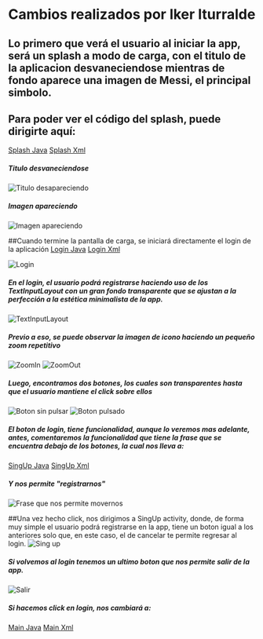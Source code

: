 # Cambios realizados por Iker Iturralde

## Lo primero que verá el usuario al iniciar la app, será un splash a modo de carga, con el titulo de la aplicacion desvaneciendose mientras de fondo aparece una imagen de Messi, el principal simbolo.
## Para poder ver el código del splash, puede dirigirte aquí:
[Splash Java](https://github.com/leoneliker/First/blob/master/app/src/main/java/com/example/fundamentals/Splash.java)
[Splash Xml](https://github.com/leoneliker/First/blob/master/app/src/main/res/layout/activity_splash.xml)


##### Titulo desvaneciendose
![Titulo desapareciendo](https://github.com/leoneliker/First/blob/master/app/src/main/res/Imagenes/img.png)
##### Imagen apareciendo
![Imagen apareciendo](https://github.com/leoneliker/First/blob/master/app/src/main/res/Imagenes/img_1.png)

##Cuando termine la pantalla de carga, se iniciará directamente el login de la aplicación
[Login Java](https://github.com/leoneliker/First/blob/master/app/src/main/java/com/example/fundamentals/LoginActivity.java)
[Login Xml](https://github.com/leoneliker/First/blob/master/app/src/main/res/layout/activity_login.xml)

![Login](https://github.com/leoneliker/First/blob/master/app/src/main/res/Imagenes/img_2.png)

##### En el login, el usuario podrá registrarse haciendo uso de los TextInputLayout con un gran fondo transparente que se ajustan a la perfección a la estética minimalista de la app.
![TextInputLayout](https://github.com/leoneliker/First/blob/master/app/src/main/res/Imagenes/img_3.png)


##### Previo a eso, se puede observar la imagen de icono haciendo un pequeño zoom repetitivo
![ZoomIn](https://github.com/leoneliker/First/blob/master/app/src/main/res/Imagenes/img_4.png)
![ZoomOut](https://github.com/leoneliker/First/blob/master/app/src/main/res/Imagenes/img_5.png)

##### Luego, encontramos dos botones, los cuales son transparentes hasta que el usuario mantiene el click sobre ellos
![Boton sin pulsar](https://github.com/leoneliker/First/blob/master/app/src/main/res/Imagenes/img_6.png)
![Boton pulsado](https://github.com/leoneliker/First/blob/master/app/src/main/res/Imagenes/img_7.png)

##### El boton de login, tiene funcionalidad, aunque lo veremos mas adelante, antes, comentaremos la funcionalidad que tiene la frase que se encuentra debajo de los botones, la cual nos lleva a:
[SingUp Java](https://github.com/leoneliker/First/blob/master/app/src/main/java/com/example/fundamentals/SingUpActivity.java)
[SingUp Xml](https://github.com/leoneliker/First/blob/master/app/src/main/res/layout/activity_sing_up.xml)
##### Y nos permite "registrarnos"
![Frase que nos permite movernos](https://github.com/leoneliker/First/blob/master/app/src/main/res/Imagenes/img_8.png)

##Una vez hecho click, nos dirigimos a SingUp activity, donde, de forma muy simple el usuario podrá registrarse en la app, tiene un boton igual a los anteriores solo que, en este caso, el de cancelar te permite regresar al login.
![Sing up](https://github.com/leoneliker/First/blob/master/app/src/main/res/Imagenes/img_9.png)

##### Si volvemos al login tenemos un ultimo boton que nos permite salir de la app.
![Salir](https://github.com/leoneliker/First/blob/master/app/src/main/res/Imagenes/img_10.png)

##### Si hacemos click en login, nos cambiará a: 
[Main Java](https://github.com/leoneliker/First/blob/master/app/src/main/java/com/example/fundamentals/Main.java)
[Main Xml](https://github.com/leoneliker/First/blob/master/app/src/main/res/layout/activity_main.xml)




